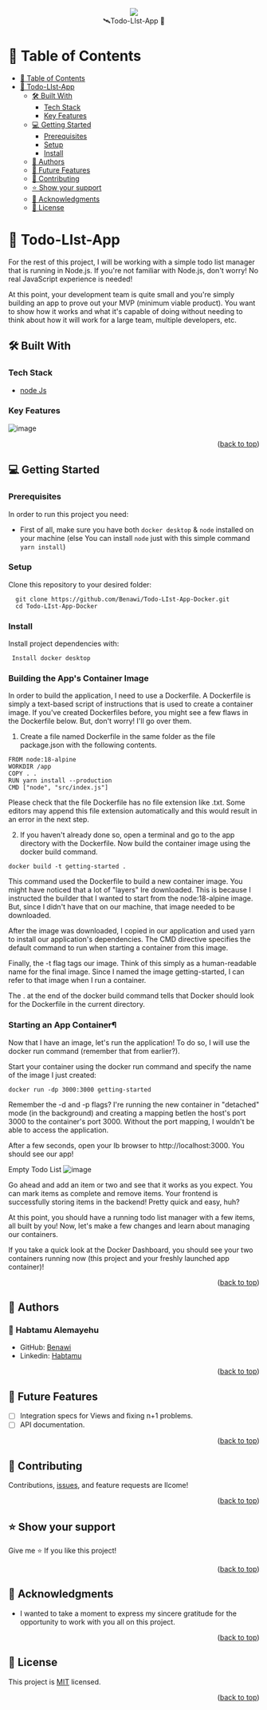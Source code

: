 <a name="readme-top"></a>
 <div align="center"><a href="https://github.com/Benawi"><img src="https://github.com/Benawi/Benawi/assets/21217148/de823737-5f7f-4de8-b62e-3fe88c238eab"/></a>
 </div> 
 <div align="center">🛰Todo-LIst-App  🚀</div>

# 📗 Table of Contents

- [📗 Table of Contents](#-table-of-contents)
- [📖 Todo-LIst-App ](#-ruby-group-capstone---catalog-of-my-things-)
  - [🛠 Built With ](#-built-with-)
    - [Tech Stack ](#tech-stack-)
    - [Key Features ](#key-features-)
  - [💻 Getting Started ](#-getting-started-)
    - [Prerequisites](#prerequisites)
    - [Setup](#setup)
    - [Install](#install)
  - [👥 Authors ](#-authors-)
  - [🔭 Future Features ](#-future-features-)
  - [🤝 Contributing ](#-contributing-)
  - [⭐️ Show your support ](#️-show-your-support-)
  - [🙏 Acknowledgments ](#-acknowledgments-)
  - [📝 License ](#-license-)

# 📖 Todo-LIst-App <a name="about-project"></a>
For the rest of this project, I will be working with a simple todo list manager that is running in Node.js. If you're not familiar with Node.js, don't worry! No real JavaScript experience is needed!

At this point, your development team is quite small and you're simply building an app to prove out your MVP (minimum viable product). You want to show how it works and what it's capable of doing without needing to think about how it will work for a large team, multiple developers, etc.

## 🛠 Built With <a name="built-with"></a>

### Tech Stack <a name="tech-stack"></a>
  <ul>
     <li>
      <a href="">
node Js
      </a>
    </li>
  </ul>
  
</ul>

###  Key Features <a name="key-features"></a>
![image](https://github.com/Benawi/Todo-LIst-App-Docker/assets/21217148/09511e0b-a3c4-4bb8-bfb8-235fe782a31d)
<p align="right">(<a href="#readme-top">back to top</a>)</p>

<!-- GETTING STARTED -->

## 💻 Getting Started <a name="getting-started"></a>

### Prerequisites

In order to run this project you need:
- First of all, make sure you have both `docker desktop` & `node` installed on your machine
 (else You can install `node` just with this simple command  ```yarn install```)
### Setup

Clone this repository to your desired folder:

```
  git clone https://github.com/Benawi/Todo-LIst-App-Docker.git
  cd Todo-LIst-App-Docker
```

### Install

Install project dependencies with:

```
 Install docker desktop
```
### Building the App's Container Image
  In order to build the application, I need to use a Dockerfile. A Dockerfile is simply a text-based script of instructions that is used to create a container 
  image. If you've created Dockerfiles before, you might see a few flaws in the Dockerfile below. But, don't worry! I'll go over them.
  
  1. Create a file named Dockerfile in the same folder as the file package.json with the following contents.
  
    FROM node:18-alpine
    WORKDIR /app
    COPY . .
    RUN yarn install --production
    CMD ["node", "src/index.js"]
   
  Please check that the file Dockerfile has no file extension like .txt. Some editors may append this file extension automatically and this would result in an 
  error in the next step.
  
  2. If you haven't already done so, open a terminal and go to the app directory with the Dockerfile. Now build the container image using the docker build command.
  
  ```
  docker build -t getting-started .
  ```
  This command used the Dockerfile to build a new container image. You might have noticed that a lot of "layers" Ire downloaded. This is because I instructed the 
   builder that I wanted to start from the node:18-alpine image. But, since I didn't have that on our machine, that image needed to be downloaded.
  
  After the image was downloaded, I copied in our application and used yarn to install our application's dependencies. The CMD directive specifies the default 
  command to run when starting a container from this image.
  
  Finally, the -t flag tags our image. Think of this simply as a human-readable name for the final image. Since I named the image getting-started, I can refer to 
  that image when I run a container.
  
  The . at the end of the docker build command tells that Docker should look for the Dockerfile in the current directory.

### Starting an App Container¶
  Now that I have an image, let's run the application! To do so, I will use the docker run command (remember that from earlier?).
  
  Start your container using the docker run command and specify the name of the image I just created:

  ```
  docker run -dp 3000:3000 getting-started
  ```
Remember the -d and -p flags? I're running the new container in "detached" mode (in the background) and creating a mapping betIen the host's port 3000 to the container's port 3000. Without the port mapping, I wouldn't be able to access the application.

After a few seconds, open your Ib browser to http://localhost:3000. You should see our app!

Empty Todo List
![image](https://github.com/Benawi/Todo-LIst-App-Docker/assets/21217148/8cdd64a2-c762-468f-8eea-35ca8ee3e357)

Go ahead and add an item or two and see that it works as you expect. You can mark items as complete and remove items. Your frontend is successfully storing items in the backend! Pretty quick and easy, huh?

At this point, you should have a running todo list manager with a few items, all built by you! Now, let's make a few changes and learn about managing our containers.

If you take a quick look at the Docker Dashboard, you should see your two containers running now (this project and your freshly launched app container)!


<p align="right">(<a href="#readme-top">back to top</a>)</p>


## 👥 Authors <a name="authors"></a>

### 👤 **Habtamu Alemayehu**

- GitHub: [Benawi](https://github.com/Benawi)
- Linkedin: [Habtamu](https://www.linkedin.com/in/habtamualemayehu/)

<p align="right">(<a href="#readme-top">back to top</a>)</p>

## 🔭 Future Features <a name="future-features"></a>
- [ ]  Integration specs for Views and fixing n+1 problems.
- [ ]  API documentation.

<p align="right">(<a href="#readme-top">back to top</a>)</p>

## 🤝 Contributing <a name="contributing"></a>

Contributions, [issues](https://github.com/Benawi/Todo-LIst-App-Docker/issues), and feature requests are Ilcome!

<p align="right">(<a href="#readme-top">back to top</a>)</p>

## ⭐️ Show your support <a name="support"></a>

Give me ⭐️ If you like this project!

<p align="right">(<a href="#readme-top">back to top</a>)</p>

## 🙏 Acknowledgments <a name="acknowledgements"></a>

- I wanted to take a moment to express my sincere gratitude for the opportunity to work with you all on this project.

<p align="right">(<a href="#readme-top">back to top</a>)</p>

## 📝 License <a name="license"></a>

This project is [MIT](./MIT.md) licensed.

<p align="right">(<a href="#readme-top">back to top</a>)</p>
